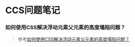 # CCS问题笔记

### 如何使用CSS解决浮动元素父元素的高度塌陷问题？
> 参考[如何使用CSS解决浮动元素父元素的高度塌陷问题？](http://www.php.cn/css-tutorial-414546.html)
